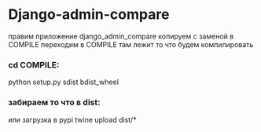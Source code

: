 # Django-admin-compare
правим приложение django_admin_compare
копируем с заменой в COMPILE
переходим в COMPILE там лежит то что будем компилировать

### cd COMPILE:
python setup.py sdist bdist_wheel

### забираем то что в dist:
или загрузка в pypi
twine upload dist/*